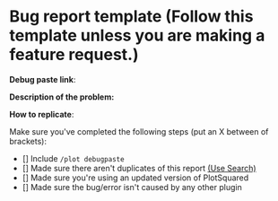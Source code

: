 # Bug report template (Follow this template unless you are making a feature request.)
**Debug paste link**:

**Description of the problem:**

**How to replicate**:

Make sure you've completed the following steps (put an X between of brackets):
- [] Include `/plot debugpaste`
- [] Made sure there aren't duplicates of this report [(Use Search)](https://github.com/IntellectualSites/PlotSquared/issues?utf8=%E2%9C%93&q=is%3Aissue)
- [] Made sure you're using an updated version of PlotSquared
- [] Made sure the bug/error isn't caused by any other plugin
